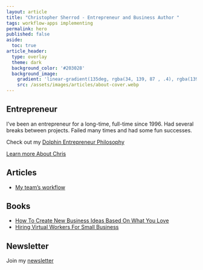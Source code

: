 ```yaml
---
layout: article
title: "Christopher Sherrod - Entrepreneur and Business Author "
tags: workflow-apps implementing
permalink: hero
published: false
aside:
  toc: true
article_header:
  type: overlay
  theme: dark
  background_color: '#203028'
  background_image:
    gradient: 'linear-gradient(135deg, rgba(34, 139, 87 , .4), rgba(139, 34, 139, .4))'
    src: /assets/images/articles/about-cover.webp
---
```

## Entrepreneur
I’ve been an entrepreneur for a long-time, full-time since 1996. Had several breaks between projects. Failed many times and had some fun successes.

Check out my [Dolphin Entrepreneur Philosophy](https://christophersherrod.com/dolphin-entrepreneur)

[Learn more About Chris](https://christophersherrod.com/about/)

## Articles
- [My team’s workflow](https://christophersherrod.com/workflow)

## Books
- [How To Create New Business Ideas Based On What You Love](https://christophersherrod.com/2020/12/02/business-ideas.html)
- [Hiring Virtual Workers For Small Business](https://christophersherrod.com/2020/11/02/hiring-virtual-workers.html)

## Newsletter
Join my [newsletter](https://christophersherrod.com/newsletter/)
